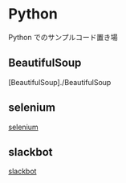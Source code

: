 # Python

Python でのサンプルコード置き場

## BeautifulSoup

[BeautifulSoup]./BeautifulSoup

## selenium

[selenium](./selenium)

## slackbot

[slackbot](./slackbot)
